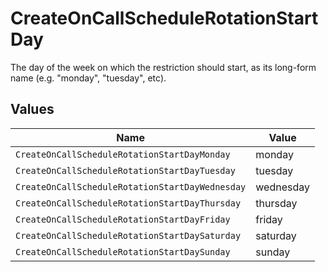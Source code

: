 # CreateOnCallScheduleRotationStartDay

The day of the week on which the restriction should start, as its long-form name (e.g. "monday", "tuesday", etc).


## Values

| Name                                            | Value                                           |
| ----------------------------------------------- | ----------------------------------------------- |
| `CreateOnCallScheduleRotationStartDayMonday`    | monday                                          |
| `CreateOnCallScheduleRotationStartDayTuesday`   | tuesday                                         |
| `CreateOnCallScheduleRotationStartDayWednesday` | wednesday                                       |
| `CreateOnCallScheduleRotationStartDayThursday`  | thursday                                        |
| `CreateOnCallScheduleRotationStartDayFriday`    | friday                                          |
| `CreateOnCallScheduleRotationStartDaySaturday`  | saturday                                        |
| `CreateOnCallScheduleRotationStartDaySunday`    | sunday                                          |
